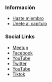 <!--### Chapter Information
* Chapter Region-->

### Información
* [Hazte miembro](https://www.owasp.org/index.php/Membership)
* [Únete al capítulo](https://groups.google.com/a/owasp.org/forum/#!forum/mexico-city-chapter)

### Social Links
* [Meetup](https://www.meetup.com/owasp-mexico-city-meetup-group/)
* [Facebook](https://www.facebook.com/profile.php?id=100085296677988)
* [YouTube](https://youtube.com/channel/UCOQRgcOQ-AOQh1F-2-BrAAA)
* [Twitter](https://twitter.com/owasp_cdmx?t=Y2EhrThcvl_Cb3sGMs2zjQ&s=09)
* [YouTube](https://youtube.com/channel/UCOQRgcOQ-AOQh1F-2-BrAAA)
* [Tiktok](https://www.tiktok.com/@owasp_cdmx?_t=8VSdcgCqrgc&_r=1)

